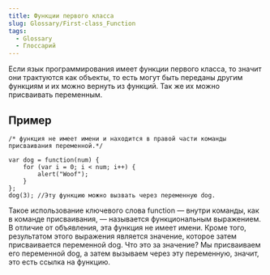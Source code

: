 ```yaml
---
title: Функции первого класса
slug: Glossary/First-class_Function
tags:
  - Glossary
  - Глоссарий
---
```


Если язык программирования имеет функции первого класса, то значит они трактуются как объекты, то есть могут быть переданы другим функциям и их можно вернуть из функций. Так же их можно присваивать переменным.

## Пример

```
/* функция не имеет имени и находится в правой части команды присваивания переменной.*/

var dog = function(num) {
    for (var i = 0; i < num; i++) {
        alert("Woof");
    }
};
dog(3); //Эту функцию можно вызвать через переменную dog.
```

Такое использование ключевого слова function — внутри команды, как в команде присваивания, — называется функциональным выражением. В отличие от объявления, эта функция не имеет имени. Кроме того, результатом этого выражения является значение, которое затем присваивается переменной dog. Что это за значение? Мы присваиваем его переменной dog, а затем вызываем через эту переменную, значит, это есть ссылка на функцию.
